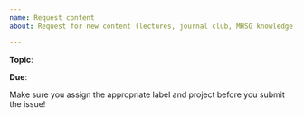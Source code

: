 ```yaml
---
name: Request content
about: Request for new content (lectures, journal club, MHSG knowledge, etc)

---
```


**Topic**: 

**Due**:


Make sure you assign the appropriate label and project before you submit the issue!

